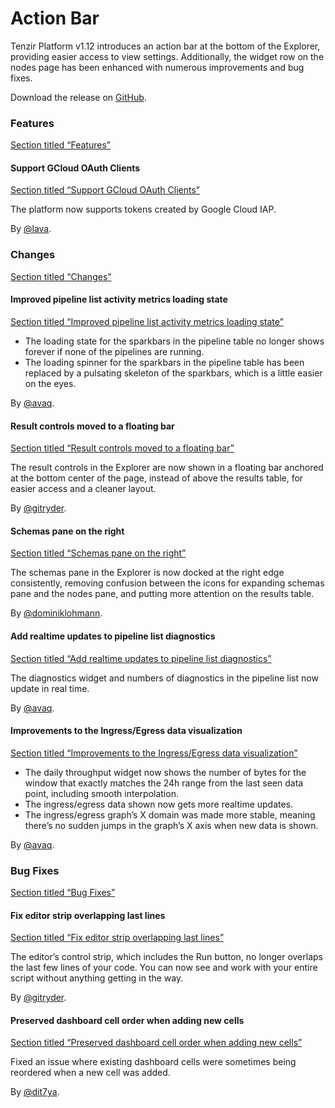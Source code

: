 # Action Bar

Tenzir Platform v1.12 introduces an action bar at the bottom of the Explorer, providing easier access to view settings. Additionally, the widget row on the nodes page has been enhanced with numerous improvements and bug fixes.

Download the release on [GitHub](https://github.com/tenzir/platform/releases/tag/v1.12.0).

### Features

[Section titled “Features”](#features)

#### Support GCloud OAuth Clients

[Section titled “Support GCloud OAuth Clients”](#support-gcloud-oauth-clients)

The platform now supports tokens created by Google Cloud IAP.

By [@lava](https://github.com/lava).

### Changes

[Section titled “Changes”](#changes)

#### Improved pipeline list activity metrics loading state

[Section titled “Improved pipeline list activity metrics loading state”](#improved-pipeline-list-activity-metrics-loading-state)

* The loading state for the sparkbars in the pipeline table no longer shows forever if none of the pipelines are running.
* The loading spinner for the sparkbars in the pipeline table has been replaced by a pulsating skeleton of the sparkbars, which is a little easier on the eyes.

By [@avaq](https://github.com/avaq).

#### Result controls moved to a floating bar

[Section titled “Result controls moved to a floating bar”](#result-controls-moved-to-a-floating-bar)

The result controls in the Explorer are now shown in a floating bar anchored at the bottom center of the page, instead of above the results table, for easier access and a cleaner layout.

By [@gitryder](https://github.com/gitryder).

#### Schemas pane on the right

[Section titled “Schemas pane on the right”](#schemas-pane-on-the-right)

The schemas pane in the Explorer is now docked at the right edge consistently, removing confusion between the icons for expanding schemas pane and the nodes pane, and putting more attention on the results table.

By [@dominiklohmann](https://github.com/dominiklohmann).

#### Add realtime updates to pipeline list diagnostics

[Section titled “Add realtime updates to pipeline list diagnostics”](#add-realtime-updates-to-pipeline-list-diagnostics)

The diagnostics widget and numbers of diagnostics in the pipeline list now update in real time.

By [@avaq](https://github.com/avaq).

#### Improvements to the Ingress/Egress data visualization

[Section titled “Improvements to the Ingress/Egress data visualization”](#improvements-to-the-ingressegress-data-visualization)

* The daily throughput widget now shows the number of bytes for the window that exactly matches the 24h range from the last seen data point, including smooth interpolation.
* The ingress/egress data shown now gets more realtime updates.
* The ingress/egress graph’s X domain was made more stable, meaning there’s no sudden jumps in the graph’s X axis when new data is shown.

By [@avaq](https://github.com/avaq).

### Bug Fixes

[Section titled “Bug Fixes”](#bug-fixes)

#### Fix editor strip overlapping last lines

[Section titled “Fix editor strip overlapping last lines”](#fix-editor-strip-overlapping-last-lines)

The editor’s control strip, which includes the Run button, no longer overlaps the last few lines of your code. You can now see and work with your entire script without anything getting in the way.

By [@gitryder](https://github.com/gitryder).

#### Preserved dashboard cell order when adding new cells

[Section titled “Preserved dashboard cell order when adding new cells”](#preserved-dashboard-cell-order-when-adding-new-cells)

Fixed an issue where existing dashboard cells were sometimes being reordered when a new cell was added.

By [@dit7ya](https://github.com/dit7ya).